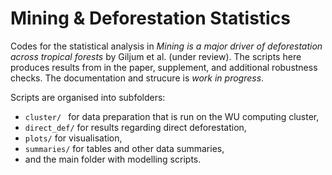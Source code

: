 
# Mining & Deforestation Statistics

Codes for the statistical analysis in *Mining is a major driver of deforestation across tropical forests* by Giljum et al. (under review). The scripts here produces results from in the paper, supplement, and additional robustness checks. The documentation and strucure is *work in progress*.

Scripts are organised into subfolders:

- `cluster/ ` for data preparation that is run on the WU computing cluster,
- `direct_def/` for results regarding direct deforestation,
- `plots/` for visualisation,
- `summaries/` for tables and other data summaries,
- and the main folder with modelling scripts.
